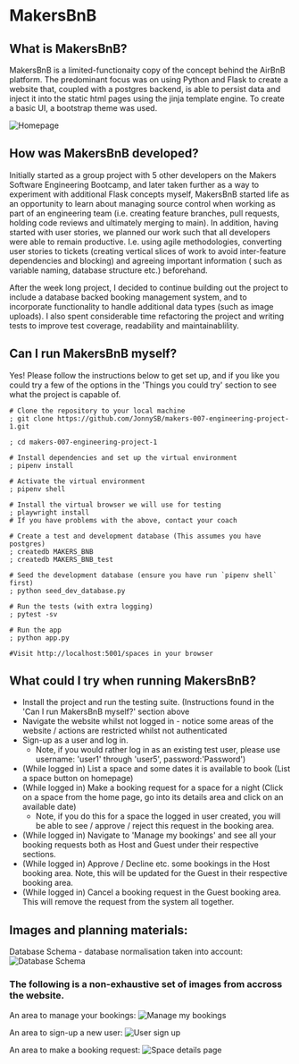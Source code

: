 # MakersBnB

## What is MakersBnB?

MakersBnB is a limited-functionaity copy of the concept behind the AirBnB
platform. The predominant focus was on using Python and Flask to create a
website that, coupled with a postgres backend, is able to persist data and
inject it into the static html pages using the jinja template engine. To
create a basic UI, a bootstrap theme was used.

![Homepage](/static/readme_images/homepage.png)

## How was MakersBnB developed?

Initially started as a group project with 5 other developers on the Makers
Software Engineering Bootcamp, and later taken further as a way to experiment
with additional Flask concepts myself, MakersBnB started life as an
opportunity to learn about managing source control when working as part of an
engineering team (i.e. creating feature branches, pull requests, holding code
reviews and ultimately merging to main). In addition, having started with user
stories, we planned our work such that all developers were able to remain
productive. I.e. using agile methodologies, converting user stories to tickets
(creating vertical slices of work to avoid inter-feature dependencies and
blocking) and agreeing important information ( such as variable naming,
database structure etc.) beforehand.

After the week long project, I decided to continue building out the project to
include a database backed booking management system, and to incorporate
functionality to handle additional data types (such as image uploads). I also
spent considerable time refactoring the project and writing tests to improve
test coverage, readability and maintainablility.

## Can I run MakersBnB myself?

Yes! Please follow the instructions below to get set up, and if you like you
could try a few of the options in the 'Things you could try' section to see what
the project is capable of.

```shell
# Clone the repository to your local machine
; git clone https://github.com/JonnySB/makers-007-engineering-project-1.git

; cd makers-007-engineering-project-1

# Install dependencies and set up the virtual environment
; pipenv install

# Activate the virtual environment
; pipenv shell

# Install the virtual browser we will use for testing
; playwright install
# If you have problems with the above, contact your coach

# Create a test and development database (This assumes you have postgres)
; createdb MAKERS_BNB
; createdb MAKERS_BNB_test

# Seed the development database (ensure you have run `pipenv shell` first)
; python seed_dev_database.py

# Run the tests (with extra logging)
; pytest -sv

# Run the app
; python app.py

#Visit http://localhost:5001/spaces in your browser
```

## What could I try when running MakersBnB?

- Install the project and run the testing suite. (Instructions found in the 'Can I run MakersBnB myself?' section above
- Navigate the website whilst not logged in - notice some areas of the website / actions are restricted whilst not authenticated
- Sign-up as a user and log in.
  - Note, if you would rather log in as an existing test user, please use username: 'user1' through 'user5', password:'Password')
- (While logged in) List a space and some dates it is available to book (List a space button on homepage)
- (While logged in) Make a booking request for a space for a night (Click on a space from the home page, go into its details area and click on an available date)
  - Note, if you do this for a space the logged in user created, you will be able to see / approve / reject this request in the booking area.
- (While logged in) Navigate to 'Manage my bookings' and see all your booking requests both as Host and Guest under their respective sections.
- (While logged in) Approve / Decline etc. some bookings in the Host booking area. Note, this will be updated for the Guest in their respective booking area.
- (While logged in) Cancel a booking request in the Guest booking area. This will remove the request from the system all together.

## Images and planning materials:

Database Schema - database normalisation taken into account:
![Database Schema](/static/readme_images/database_schema.png)

### The following is a non-exhaustive set of images from accross the website.

An area to manage your bookings:
![Manage my bookings](/static/readme_images/manage_my_bookings.png)

An area to sign-up a new user:
![User sign up](/static/readme_images/user_sign_up.png)

An area to make a booking request:
![Space details page](/static/readme_images/space_details_page.png)

